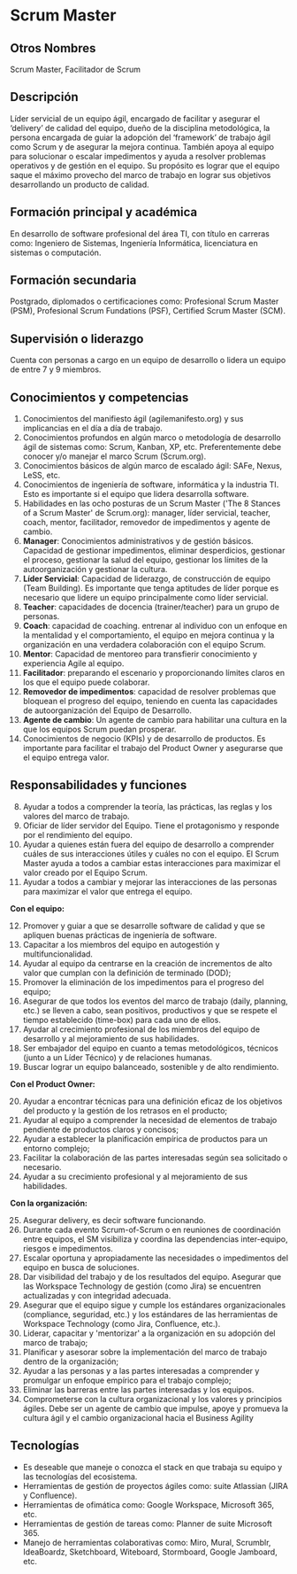 # Scrum Master

## Otros Nombres

Scrum Master, Facilitador de Scrum

## Descripción

Líder servicial de un equipo ágil, encargado de facilitar y asegurar el ‘delivery’ de calidad del equipo, dueño de la disciplina metodológica, la persona encargada de guiar la adopción del ‘framework’ de trabajo ágil como Scrum y de asegurar la mejora continua. También apoya al equipo para solucionar o escalar impedimentos y ayuda a resolver problemas operativos y de gestión en el equipo. Su propósito es lograr que el equipo saque el máximo provecho del marco de trabajo en lograr sus objetivos desarrollando un producto de calidad. 

## Formación principal y académica

En desarrollo de software profesional del área TI, con título en carreras como: Ingeniero de Sistemas, Ingeniería Informática, licenciatura en sistemas o computación.

## Formación secundaria

Postgrado, diplomados o certificaciones como: Profesional Scrum Master (PSM), Profesional Scrum Fundations (PSF), Certified Scrum Master (SCM).

## Supervisión o liderazgo

Cuenta con personas a cargo en un equipo de desarrollo o lidera un equipo de entre 7 y 9 miembros.

## Conocimientos y competencias

1.	Conocimientos del manifiesto ágil (agilemanifesto.org) y sus implicancias en el día a día de trabajo.
2.	Conocimientos profundos en algún marco o metodología de desarrollo ágil de sistemas como: Scrum, Kanban, XP, etc. Preferentemente debe conocer y/o manejar el marco Scrum (Scrum.org). 
3.	Conocimientos básicos de algún marco de escalado ágil: SAFe, Nexus, LeSS, etc. 
3.	Conocimientos de ingeniería de software, informática y la industria TI. Esto es importante si el equipo que lidera desarrolla software.
4. Habilidades en las ocho posturas de un Scrum Master ('The 8 Stances of a Scrum Master' de Scrum.org): manager, líder servicial, teacher, coach, mentor, facilitador, removedor de impedimentos y agente de cambio.
5.	**Manager**: Conocimientos administrativos y de gestión básicos. Capacidad de gestionar impedimentos, eliminar desperdicios, gestionar el proceso, gestionar la salud del equipo, gestionar los límites de la autoorganización y gestionar la cultura.
6.	**Líder Servicial**: Capacidad de liderazgo, de construcción de equipo (Team Building). Es importante que tenga aptitudes de líder porque es necesario que lidere un equipo principalmente como líder servicial.
7.	**Teacher**: capacidades de docencia (trainer/teacher) para un grupo de personas.
8. **Coach**: capacidad de coaching. entrenar al individuo con un enfoque en la mentalidad y el comportamiento, el equipo en mejora continua y la organización en una verdadera colaboración con el equipo Scrum.
9. **Mentor**: Capacidad de mentoreo para transfierir conocimiento y experiencia Agile al equipo.
10. **Facilitador**: preparando el escenario y proporcionando límites claros en los que el equipo puede colaborar.
11. **Removedor de impedimentos**: capacidad de resolver problemas que bloquean el progreso del equipo, teniendo en cuenta las capacidades de autoorganización del Equipo de Desarrollo.
12. **Agente de cambio**: Un agente de cambio para habilitar una cultura en la que los equipos Scrum puedan prosperar.
13.	Conocimientos de negocio (KPIs) y de desarrollo de productos. Es importante para facilitar el trabajo del Product Owner y asegurarse que el equipo entrega valor.

## Responsabilidades y funciones

8.	Ayudar a todos a comprender la teoría, las prácticas, las reglas y los valores del marco de trabajo.
9.	Oficiar de líder servidor del Equipo. Tiene el protagonismo y responde por el rendimiento del equipo.
10.	Ayudar a quienes están fuera del equipo de desarrollo a comprender cuáles de sus interacciones útiles y cuáles no con el equipo. El Scrum Master ayuda a todos a cambiar estas interacciones para maximizar el valor creado por el Equipo Scrum.
11.	Ayudar a todos a cambiar y mejorar las interacciones de las personas para maximizar el valor que entrega el equipo.

**Con el equipo:**

12.	Promover y guiar a que se desarrolle software de calidad y que se apliquen buenas prácticas de ingeniería de software.
13.	Capacitar a los miembros del equipo en autogestión y multifuncionalidad.
14.	Ayudar al equipo da centrarse en la creación de incrementos de alto valor que cumplan con la definición de terminado (DOD);
15.	Promover la eliminación de los impedimentos para el progreso del equipo;
16.	Asegurar de que todos los eventos del marco de trabajo (daily, planning, etc.) se lleven a cabo, sean positivos, productivos y que se respete el tiempo establecido (time-box) para cada uno de ellos.
17.	Ayudar al crecimiento profesional de los miembros del equipo de desarrollo y al mejoramiento de sus habilidades.
18.	Ser embajador del equipo en cuanto a temas metodológicos, técnicos (junto a un Líder Técnico) y de relaciones humanas.
19.	Buscar lograr un equipo balanceado, sostenible y de alto rendimiento.

**Con el Product Owner:**

20.	Ayudar a encontrar técnicas para una definición eficaz de los objetivos del producto y la gestión de los retrasos en el producto;
21.	Ayudar al equipo a comprender la necesidad de elementos de trabajo pendiente de productos claros y concisos;
22.	Ayudar a establecer la planificación empírica de productos para un entorno complejo;
23.	Facilitar la colaboración de las partes interesadas según sea solicitado o necesario.
24.	Ayudar a su crecimiento profesional y al mejoramiento de sus habilidades.

**Con la organización:**

25.	Asegurar delivery, es decir software funcionando.
26.	Durante cada evento Scrum-of-Scrum o en reuniones de coordinación entre equipos, el SM visibiliza y coordina las dependencias inter-equipo, riesgos e impedimentos.
27.	Escalar oportuna y apropiadamente las necesidades o impedimentos del equipo en busca de soluciones.
28.	Dar visibilidad del trabajo y de los resultados del equipo. Asegurar que las Workspace Technology de gestión (como Jira) se encuentren actualizadas y con integridad adecuada.
29.	Asegurar que el equipo sigue y cumple los estándares organizacionales (compliance, seguridad, etc.) y los estándares de las herramientas de Workspace Technology (como Jira, Confluence, etc.).
30.	Liderar, capacitar y 'mentorizar' a la organización en su adopción del marco de trabajo;
31.	Planificar y asesorar sobre la implementación del marco de trabajo dentro de la organización;
32.	Ayudar a las personas y a las partes interesadas a comprender y promulgar un enfoque empírico para el trabajo complejo;
33.	Eliminar las barreras entre las partes interesadas y los equipos.
34.	Comprometerse con la cultura organizacional y los valores y principios ágiles. Debe ser un agente de cambio que impulse, apoye y promueva la cultura ágil y el cambio organizacional hacia el Business Agility


## Tecnologías

- Es deseable que maneje o conozca el stack en que trabaja su equipo y las tecnologías del ecosistema.
- Herramientas de gestión de proyectos ágiles como: suite Atlassian (JIRA y Confluence).
- Herramientas de ofimática como: Google Workspace, Microsoft 365, etc.
- Herramientas de gestión de tareas como: Planner de suite Microsoft 365.
- Manejo de herramientas colaborativas como: Miro, Mural, Scrumblr, IdeaBoardz, Sketchboard, Witeboard, Stormboard, Google Jamboard, etc. 


